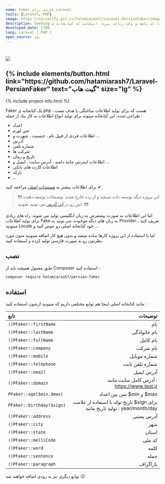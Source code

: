 ```yaml
---
name: Faker فارسی برای Laravel
tools: [Laravel, PHP]
image: https://socialify.git.ci/hatamiarash7/Laravel-PersianFaker/image?description=1&font=KoHo&language=1&owner=1&pattern=Circuit%20Board&theme=Dark
description: Seeding دیتابیس یکی از قابلیت های جالب در لاراول هست که همه دوستش داریم. بهرحال افزودن چندین رکورد در دیتابیس با نوشت تک تک اونها ، میتونه کار خسته کننده ای باشه و وقت زیادی ببره. اینجاست که کتابخانه ی Faker مطرح میشه
developed_date: 1398
lang: Laravel ( PHP )
open_source: بله
---
```


<h1 class="center">
<img src="https://socialify.git.ci/hatamiarash7/Laravel-PersianFaker/image?description=1&font=KoHo&language=1&owner=1&pattern=Circuit%20Board&theme=Dark"/>
</h1>

<h2 class="center">
{% include elements/button.html link="https://github.com/hatamiarash7/Laravel-PersianFaker" text="گیت هاب" size="lg" %}
</h2>

{% include project-info.html %}

Faker یک کتابخانه ی php هست که برای تولید اطلاعات ساختگی با هدف تست ، طراحی شده. این کتابخانه میتونه برای تولید انواع اطلاعات به کار بیاد از جمله :

- اعداد
- متن لورم
- اطلاعات فردی از قبیل نام ، جنسیت ، شهرت و ...
- آدرس
- شماره تلفن
- شرکت ها
- تاریخ و زمان
- اطلاعات اینترنتی مانند دامنه ، آدرس سایت ، ایمیل و ...
- اطلاعات کارت های بانکی
- بارکد
- ...

برای اطلاعات بیشتر به [مستندات اصلی](https://github.com/fzaninotto/Faker) مراجعه کنید ✔

> ❗❗❗ این پروژه دیگه توسعه داده نمیشه و از رده خارج شده. توضیحات توسعه دهنده اش رو در [این آدرس](https://marmelab.com/blog/2020/10/21/sunsetting-faker.html) می تونید بخونید. ❗❗❗

اما این اطلاعات به صورت پیشفرض به زبان انگلیسی تولید می شوند. راه های زیادی برای تولید اطلاعات Fake به زبان های دیگه موجوده. می تونید یه Provider تعریف کنید ، میتونید Locale خود کتابخانه اصلی رو عوض کنید و ...

اما با استفاده از این پروژه کارها ساده میشه و بدون هیچ کار اضافه میتونید متون مورد نظرتون رو به صورت فارسی تولید کرده و استفاده کنید.

## نصب

طبق معمول همیشه باید از Composer استفاده کنید :

```sh
composer require hatamiarash7/persian-faker
```

## استفاده

مانند کتابخانه اصلی اینجا هم توابع مختلفی داریم که میتونید ازشون استفاده کنید :

| تابع                      |                                                                      توضیحات |
| :------------------------ | ---------------------------------------------------------------------------: |
| `()PFaker::firstName`     |                                                                          نام |
| `()PFaker::lastName`      |                                                                 نام خانوادگی |
| `()PFaker::fullName`      |                                                                     نام کامل |
| `()PFaker::company`       |                                                                     نام شرکت |
| `()PFaker::mobile`        |                                                                 شماره موبایل |
| `()PFaker::telephone`     |                                                              شماره تلفن ثابت |
| `()PFaker::email`         |                                                                   آدرس ایمیل |
| `()PFaker::domain`        |                                   آدرس کامل سایت مانند : https://www.test.ir |
| `PFaker::age($min,$max)`  |                                                     سن بین اعداد $min و $max |
| `PFaker::birthday($sign)` | تاریخ تولد با استفاده از علامت $sign برای تولید تاریخ مانند : year/month/day |
| `()PFaker::address`       |                                                                    آدرس پستی |
| `()PFaker::city`          |                                                                          شهر |
| `()PFaker::state`         |                                                                        استان |
| `()PFaker::melliCode`     |                                                                       کد ملی |
| `()PFaker::word`          |                                                                         کلمه |
| `()PFaker::sentence`      |                                                                         جمله |
| `()PFaker::paragraph`     |                                                                     پاراگراف |

توابع دیگری نیز به زودی اضافه خواهند شد 😉
